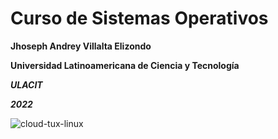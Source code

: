# Curso de Sistemas Operativos

**Jhoseph Andrey Villalta Elizondo**  

**Universidad Latinoamericana de Ciencia y Tecnología**  

***ULACIT***  

***2022***    

 
   
![cloud-tux-linux](https://user-images.githubusercontent.com/106647506/172274534-5d1cc384-8ac1-4f3e-9431-b65169d84d9a.gif)
